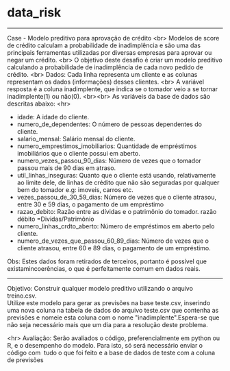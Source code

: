 # data_risk
________________________________________________________________________________________________________________________
Case - Modelo preditivo para aprovação de crédito 
<br\>
Modelos de score de crédito calculam a probabilidade de inadimplência e são uma das principais ferramentas utilizadas por diversas empresas para aprovar ou negar um crédito. <br\>
O objetivo deste desafio é criar um modelo preditivo calculando a probabilidade de inadimplência de cada novo pedido de crédito. <br\>
Dados: Cada linha representa um cliente e as colunas representam os dados (informações) desses clientes. <br\>
A variável resposta é a coluna inadimplente, que indica se o tomador veio a se tornar inadimplente(1) ou não(0).
<br\><br\>
As variáveis da base de dados são descritas abaixo:
<hr\>
<ul>
<li>idade: A idade do cliente.</li>
<li>numero_de_dependentes: O número de pessoas dependentes do cliente.</li>
<li>salario_mensal: Salário mensal do cliente.</li>
<li>numero_emprestimos_imobiliarios: Quantidade de empréstimos imobiliários que o cliente possui em aberto.</li>
<li>numero_vezes_passou_90_dias: Número de vezes que o tomador passou mais de 90 dias em atraso.</li>
<li>util_linhas_inseguras: Quanto que o cliente está usando, relativamente ao limite dele, de linhas de crédito que não são seguradas por qualquer bem do tomador e.g: imoveis, carros etc.</li>
<li>vezes_passou_de_30_59_dias: Número de vezes que o cliente atrasou, entre 30 e 59 dias, o pagamento de um empréstimo</li>
<li>razao_debito: Razão entre as dívidas e o patrimônio do tomador. razão débito =Dividas/Patrimônio</li>
<li>numero_linhas_crdto_aberto: Número de empréstimos em aberto pelo cliente.</li>
<li>numero_de_vezes_que_passou_60_89_dias: Número de vezes que o cliente atrasou, entre 60 e 89 dias, o pagamento de um empréstimo. </li>
</ul>
<hr\>
Obs: Estes dados foram retirados de terceiros, portanto é possível que existamincoerências, o que é perfeitamente comum em dados reais.
<hr>
Objetivo: Construir qualquer modelo preditivo utilizando o arquivo treino.csv. <br \>
Utilize este modelo para gerar as previsões na base teste.csv, inserindo uma nova coluna na tabela de dados do arquivo teste.csv que contenha as previsões e nomeie esta coluna com o nome "inadimplente".Espera-se que não seja necessário mais que um dia para a resolução deste problema. <br \>

<hr\>
Avaliação: Serão avaliados o código, preferencialmente em python ou R, e o desempenho do modelo. Para isto, só será necessário enviar o código com ​ tudo​ o que foi feito e a base de dados de teste ​ com a coluna de previsões
